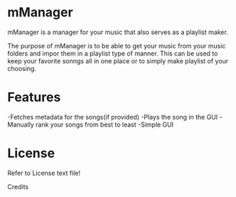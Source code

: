 

mManager 
====

mManager is a manager for your music that also serves as a playlist maker.


The purpose of mManager is to be able to get your music from your music folders and impor them in a playlist type of manner. This can be used to keep your favorite sonngs all in one place or to simply make playlist of your choosing.

Features
===

-Fetches metadata for the songs(if provided)
-Plays the song in the GUI
-Manually rank your songs from best to least
-Simple GUI

License
===

Refer to License text file!

Credits

